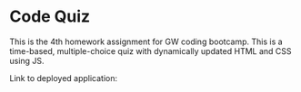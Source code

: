 # Code Quiz

This is the 4th homework assignment for GW coding bootcamp. This is a time-based, multiple-choice quiz with dynamically updated HTML and CSS using JS.

Link to deployed application:
